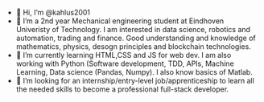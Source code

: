 - 👋 Hi, I’m @kahlus2001
- 👀 I’m a 2nd year Mechanical engineering student at Eindhoven Univeristy of Technology. I am interested in data science, robotics and automation, trading and finance. Good understanding and knowledge of mathematics, physics, desogn principles and blockchain technologies.
- 🌱 I’m currently learning HTML,CSS and JS for web dev. I am also working with Python (Software development, TDD, APIs, Machine Learning, Data science (Pandas, Numpy). I also know basics of Matlab.
- 💞️ I’m looking for an internship/entry-level job/apprenticeship to learn all the needed skills to become a professional full-stack developer.

<!---
kahlus2001/kahlus2001 is a ✨ special ✨ repository because its `README.md` (this file) appears on your GitHub profile.
You can click the Preview link to take a look at your changes.
--->
